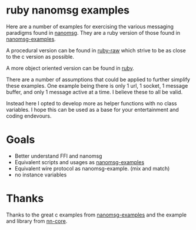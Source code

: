 # ruby nanomsg examples

Here are a number of examples for exercising the various messaging paradigms found in [nanomsg][]. They are a ruby version of those found in [nanomsg-examples][].

A procedural version can be found in [ruby-raw](./ruby_raw) which strive to be as close to the c version as possible.

A more object oriented version can be found in [ruby](./ruby/).

There are a number of assumptions that could be applied to further simplify these examples. One example being there is only 1 url, 1 socket, 1 message buffer, and only 1 message active at a time. I believe these to all be valid.

Instead here I opted to develop more as helper functions with no class variables. I hope this can be used as a base for your entertainment and coding endevours.

# Goals

- Better understand FFI and nanomsg
- Equivalent scripts and usages as [nanomsg-examples][]
- Equivalent wire protocol as nanomsg-example. (mix and match)
- no instance variables

# Thanks

Thanks to the great c examples from [nanomsg-examples][] and the example and library from [nn-core][].

[nanomsg]: http://nanomsg.github.io/nanomsg/index.html
[nanomsg-examples]: http://github.com/dysinger/nanomsg-examples/
[nn-core]: http://github.com/chuckremes/nn-core
